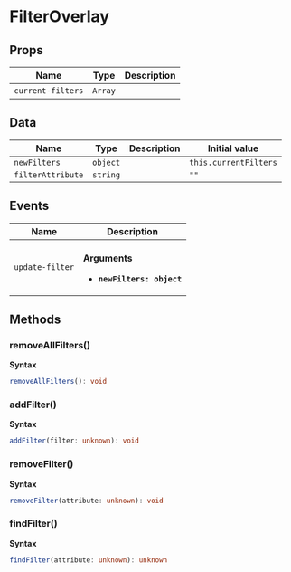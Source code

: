 # FilterOverlay

## Props

| Name              | Type    | Description |
| ----------------- | ------- | ----------- |
| `current-filters` | `Array` | &nbsp;      |

## Data

| Name              | Type     | Description | Initial value         |
| ----------------- | -------- | ----------- | --------------------- |
| `newFilters`      | `object` |             | `this.currentFilters` |
| `filterAttribute` | `string` |             | `""`                  |

## Events

| Name            | Description                                                       |
| --------------- | ----------------------------------------------------------------- |
| `update-filter` | <br/>**Arguments**<br/><ul><li>**`newFilters: object`**</li></ul> |

## Methods

### removeAllFilters()

**Syntax**

```typescript
removeAllFilters(): void
```

### addFilter()

**Syntax**

```typescript
addFilter(filter: unknown): void
```

### removeFilter()

**Syntax**

```typescript
removeFilter(attribute: unknown): void
```

### findFilter()

**Syntax**

```typescript
findFilter(attribute: unknown): unknown
```

